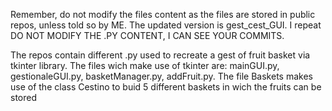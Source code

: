 Remember, do not modify the files content as the files are stored in public repos, unless told so by ME.
The updated version is gest_cest_GUI. I repeat DO NOT MODIFY THE .PY CONTENT, I CAN SEE YOUR COMMITS.

The repos contain different .py used to recreate a gest of fruit basket via tkinter library.
The files wich make use of tkinter are: mainGUI.py, gestionaleGUI.py, basketManager.py, addFruit.py.
The file Baskets makes use of the class Cestino to buid 5 different baskets in wich the fruits can be stored
